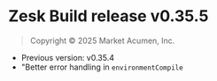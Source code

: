 # Zesk Build release v0.35.5

> Copyright &copy; 2025 Market Acumen, Inc.

- Previous version: v0.35.4
- "Better error handling in `environmentCompile`
